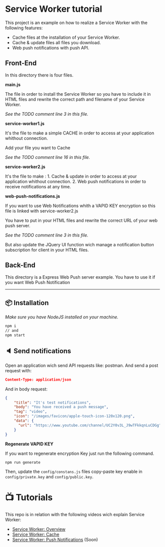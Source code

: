 # Service Worker tutorial

This project is an example on how to realize a Service Worker with the following features:

- Cache files at the installation of your Service Worker.
- Cache & update files all files you download.
- Web push notifications with push API.


## Front-End
In this directory there is four files.

**main.js**

The file in order to install the Service Worker so you have to include it in HTML files and rewrite the correct path and filename of your Service Worker.

*See the TODO comment line 3 in this file.*

**service-worker1.js**

It's the file to make a simple CACHE in order to access at your application whithout connection.

Add your file you want to Cache

*See the TODO comment line 16 in this file.*

**service-worker2.js**

It's the file to make :
    1. Cache & update in order to access at your application whithout connection.
    2. Web push notifications in order to receive notifications at any time.

**web-push-notifications.js**

If you want to use Web Notifications whith a VAPID KEY encryption so this file is linked with service-worker2.js

You have to put in your HTML files and rewrite the correct URL of your web push server.

*See the TODO comment line 3 in this file.*

But also update the JQuery UI function wich manage a notification button subscription for client in your HTML files.

## Back-End

This directory is a Express Web Push server example. You have to use it if you want Web Push Notification

___ 

## :package: Installation

*Make sure you have NodeJS installed on your machine.*

```bash
npm i
// and
npm start
```


## :speaker: Send notifications

Open an application wich send API requests like: postman.
And send a post request with:
```json
Content-Type: application/json
```
And in body request:
```json
{
    "title": "It's test notifications",
    "body": "You have received a push message",
    "tag": "video",
    "icon": "/images/favicon/apple-touch-icon-120x120.png",
    "data": {
      "url": "https://www.youtube.com/channel/UC2Y0v3L_J9wTFkkqnLuCDGg"
    }
}
```

**Regenerate VAPID KEY**

If you want to regenerate encryption Key just run the following command.

```
npm run generate
```

Then, update the `config/constans.js` files copy-paste key enable in `config/private.key` and `config/public.key`.

# :tv: Tutorials
This repo is in relation with the following videos wich explain Service Worker:

- [Service Worker: Overview](https://youtu.be/WEcMfFIsl2M)
- [Service Worker: Cache](https://youtu.be/iDCe6bT8U_Y)
- [Service Worker: Push Notifications]() (Soon)
